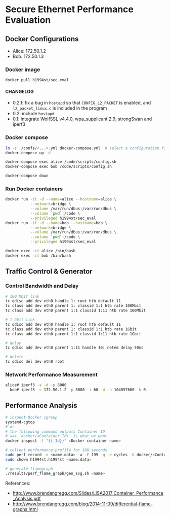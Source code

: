 # Secure Ethernet Performance Evaluation

## Docker Configurations

- Alice: 172.50.1.2
- Bob: 172.50.1.3

### Docker image

```bash
docker pull h1994st/sec_eval
```

#### CHANGELOG

- 0.2.1: fix a bug in `hostapd` so that `CONFIG_L2_PACKET` is enabled, and `l2_packet_linux.c` is included in the program
- 0.2: include `hostapd`
- 0.1: integrate WolfSSL v4.4.0, wpa_supplicant 2.9, strongSwan and iperf3

### Docker compose

```bash
ln -s ./confs/<...>.yml docker-compose.yml  # select a configuration file
docker-compose up -d

docker-compose exec alice /code/scripts/config.sh
docker-compose exec bob /code/scripts/config.sh

docker-compose down
```

### Run Docker containers

```bash
docker run -it -d --name=alice --hostname=alice \
           --network=bridge \
           --volume /var/run/dbus:/var/run/dbus \
           --volume `pwd`:/code \
           --privileged h1994st/sec_eval
docker run -it -d --name=bob --hostname=bob \
           --network=bridge \
           --volume /var/run/dbus:/var/run/dbus \
           --volume `pwd`:/code \
           --privileged h1994st/sec_eval

docker exec -it alice /bin/bash
docker exec -it bob /bin/bash
```

## Traffic Control & Generator

### Control Bandwidth and Delay

```bash
# 100 Mbit link
tc qdisc add dev eth0 handle 1: root htb default 11
tc class add dev eth0 parent 1: classid 1:1 htb rate 100Mbit
tc class add dev eth0 parent 1:1 classid 1:11 htb rate 100Mbit

# 1 Gbit link
tc qdisc add dev eth0 handle 1: root htb default 11
tc class add dev eth0 parent 1: classid 1:1 htb rate 1Gbit
tc class add dev eth0 parent 1:1 classid 1:11 htb rate 1Gbit

# delay
tc qdisc add dev eth0 parent 1:11 handle 10: netem delay 50ms

# delete
tc qdisc del dev eth0 root
```

### Network Performance Measurement

```bash
alice# iperf3 -s -d -p 8080
  bob# iperf3 -c 172.50.1.2 -p 8080 -i 60 -4 -n 104857600 -b 0
```

## Performance Analysis

```bash
# inspect Docker cgroup
systemd-cgtop
# or
# the following command outputs Container ID
# ==> `docker/<Container Id>` is what we want
docker inspect -f "{{.Id}}" <Docker container name>

# collect performance profile for 100 seconds
sudo perf record -o <name.data> -a -F 199 -g -e cycles -G docker/<Container Id> -- sleep 100
sudo chown h1994st:h1994st <name.data>

# generate flamegraph
./results/perf_flame_graph/gen_svg.sh <name>
```

References:

- <http://www.brendangregg.com/Slides/LISA2017_Container_Performance_Analysis.pdf>
- <http://www.brendangregg.com/blog/2014-11-09/differential-flame-graphs.html>
